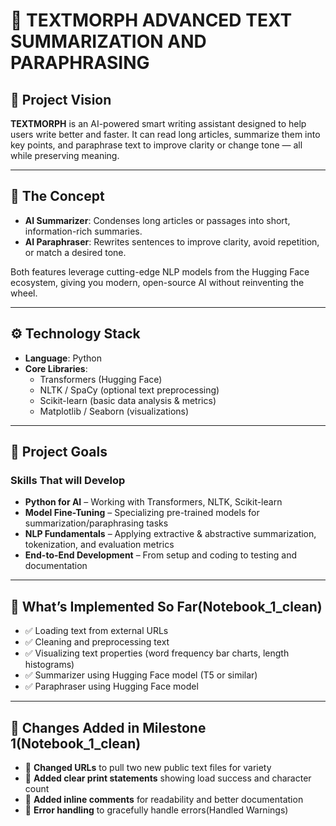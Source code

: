 # 📝 TEXTMORPH ADVANCED TEXT SUMMARIZATION AND PARAPHRASING

## 🚀 Project Vision  
**TEXTMORPH** is an AI-powered smart writing assistant designed to help users write better and faster. It can read long articles, summarize them into key points, and paraphrase text to improve clarity or change tone — all while preserving meaning.  

---

## 🧠 The Concept  
- **AI Summarizer**: Condenses long articles or passages into short, information-rich summaries.  
- **AI Paraphraser**: Rewrites sentences to improve clarity, avoid repetition, or match a desired tone.  

Both features leverage cutting-edge NLP models from the Hugging Face ecosystem, giving you modern, open-source AI without reinventing the wheel.  

---

## ⚙️ Technology Stack  
- **Language**: Python  
- **Core Libraries**:  
  - Transformers (Hugging Face)  
  - NLTK / SpaCy (optional text preprocessing)  
  - Scikit-learn (basic data analysis & metrics)  
  - Matplotlib / Seaborn (visualizations)
---

## 🎯 Project Goals  

### Skills That will Develop  
- **Python for AI** – Working with Transformers, NLTK, Scikit-learn  
- **Model Fine-Tuning** – Specializing pre-trained models for summarization/paraphrasing tasks  
- **NLP Fundamentals** – Applying extractive & abstractive summarization, tokenization, and evaluation metrics  
- **End-to-End Development** – From setup and coding to testing and documentation

---
## 🔄 What’s Implemented So Far(Notebook_1_clean)
- ✅ Loading text from external URLs  
- ✅ Cleaning and preprocessing text  
- ✅ Visualizing text properties (word frequency bar charts, length histograms)  
- ✅ Summarizer using Hugging Face model (T5 or similar)  
- ✅ Paraphraser using Hugging Face model

---

## 📝 Changes Added in Milestone 1(Notebook_1_clean)
- 🔹 **Changed URLs** to pull two new public text files for variety  
- 🔹 **Added clear print statements** showing load success and character count  
- 🔹 **Added inline comments** for readability and better documentation  
- 🔹 **Error handling** to gracefully handle errors(Handled Warnings)
